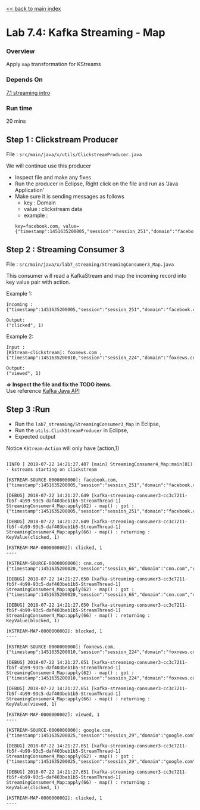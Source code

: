 <link rel='stylesheet' href='../assets/css/main.css'/>

[<< back to main index](../README.md)

# Lab 7.4: Kafka Streaming - Map

### Overview
Apply `map` transformation for KStreams

### Depends On
[7.1 streaming intro](7.1-streaming-intro.md)

### Run time
20 mins


## Step 1 : Clickstream Producer
File : `src/main/java/x/utils/ClickstreamProducer.java`  

We will  continue use this producer
* Inspect file and make any fixes
* Run the producer in Eclipse, Right click on the file and run as 'Java Application'
* Make sure it is sending messages as follows
  - key : Domain
  - value : clickstream data
  - example  :
  ```
  key=facebook.com, value={"timestamp":1451635200005,"session":"session_251","domain":"facebook.com","cost":91,"user":"user_16","campaign":"campaign_5","ip":"ip_67","action":"clicked"}
  ```

## Step 2 :  Streaming Consumer 3
File : `src/main/java/x/lab7_streaming/StreamingConsumer3_Map.java`

This consumer will read a KafkaStream and map the incoming record into key value pair with action.

Example 1:
```
Incoming :
{"timestamp":1451635200005,"session":"session_251","domain":"facebook.com","cost":91,"user":"user_16","campaign":"campaign_5","ip":"ip_67","action":"clicked"}

Output:
("clicked", 1)
```

Example 2:
```
Input :
[KStream-clickstream]: foxnews.com , {"timestamp":1451635200010,"session":"session_224","domain":"foxnews.com","cost":17,"user":"user_89","campaign":"campaign_4","ip":"ip_57","action":"viewed"}

Output:
("viewed", 1)
```


**=> Inspect the file and fix the TODO items.**  
Use reference [Kafka Java API](https://kafka.apache.org/0102/javadoc/index.html)



## Step 3 :Run
* Run the `lab7_streaming/StreamingConsumer3_Map` in Eclipse,
* Run the `utils.ClickStreamProducer` in Eclipse,
* Expected output

Notice `KStream-Action` will only have (action,1)

```console

[INFO ] 2018-07-22 14:21:27.487 [main] StreamingConsumer4_Map:main(81) - kstreams starting on clickstream

[KSTREAM-SOURCE-0000000000]: facebook.com, {"timestamp":1451635200005,"session":"session_251","domain":"facebook.com","cost":91,"user":"user_16","campaign":"campaign_5","ip":"ip_67","action":"clicked"}

[DEBUG] 2018-07-22 14:21:27.649 [kafka-streaming-consumer3-cc3c7211-fb5f-4b99-93c5-daf403beb1b5-StreamThread-1] StreamingConsumer4_Map:apply(62) - map() : got : {"timestamp":1451635200005,"session":"session_251","domain":"facebook.com","cost":91,"user":"user_16","campaign":"campaign_5","ip":"ip_67","action":"clicked"}

[DEBUG] 2018-07-22 14:21:27.649 [kafka-streaming-consumer3-cc3c7211-fb5f-4b99-93c5-daf403beb1b5-StreamThread-1] StreamingConsumer4_Map:apply(66) - map() : returning : KeyValue(clicked, 1)

[KSTREAM-MAP-0000000002]: clicked, 1
----

[KSTREAM-SOURCE-0000000000]: cnn.com, {"timestamp":1451635200020,"session":"session_66","domain":"cnn.com","cost":31,"user":"user_29","campaign":"campaign_3","ip":"ip_49","action":"blocked"}

[DEBUG] 2018-07-22 14:21:27.650 [kafka-streaming-consumer3-cc3c7211-fb5f-4b99-93c5-daf403beb1b5-StreamThread-1] StreamingConsumer4_Map:apply(62) - map() : got : {"timestamp":1451635200020,"session":"session_66","domain":"cnn.com","cost":31,"user":"user_29","campaign":"campaign_3","ip":"ip_49","action":"blocked"}

[DEBUG] 2018-07-22 14:21:27.650 [kafka-streaming-consumer3-cc3c7211-fb5f-4b99-93c5-daf403beb1b5-StreamThread-1] StreamingConsumer4_Map:apply(66) - map() : returning : KeyValue(blocked, 1)

[KSTREAM-MAP-0000000002]: blocked, 1
----

[KSTREAM-SOURCE-0000000000]: foxnews.com, {"timestamp":1451635200010,"session":"session_224","domain":"foxnews.com","cost":17,"user":"user_89","campaign":"campaign_4","ip":"ip_57","action":"viewed"}

[DEBUG] 2018-07-22 14:21:27.651 [kafka-streaming-consumer3-cc3c7211-fb5f-4b99-93c5-daf403beb1b5-StreamThread-1] StreamingConsumer4_Map:apply(62) - map() : got : {"timestamp":1451635200010,"session":"session_224","domain":"foxnews.com","cost":17,"user":"user_89","campaign":"campaign_4","ip":"ip_57","action":"viewed"}

[DEBUG] 2018-07-22 14:21:27.651 [kafka-streaming-consumer3-cc3c7211-fb5f-4b99-93c5-daf403beb1b5-StreamThread-1] StreamingConsumer4_Map:apply(66) - map() : returning : KeyValue(viewed, 1)

[KSTREAM-MAP-0000000002]: viewed, 1
----

[KSTREAM-SOURCE-0000000000]: google.com, {"timestamp":1451635200025,"session":"session_29","domain":"google.com","cost":16,"user":"user_1","campaign":"campaign_5","ip":"ip_74","action":"clicked"}

[DEBUG] 2018-07-22 14:21:27.651 [kafka-streaming-consumer3-cc3c7211-fb5f-4b99-93c5-daf403beb1b5-StreamThread-1] StreamingConsumer4_Map:apply(62) - map() : got : {"timestamp":1451635200025,"session":"session_29","domain":"google.com","cost":16,"user":"user_1","campaign":"campaign_5","ip":"ip_74","action":"clicked"}

[DEBUG] 2018-07-22 14:21:27.651 [kafka-streaming-consumer3-cc3c7211-fb5f-4b99-93c5-daf403beb1b5-StreamThread-1] StreamingConsumer4_Map:apply(66) - map() : returning : KeyValue(clicked, 1)

[KSTREAM-MAP-0000000002]: clicked, 1
----

```

